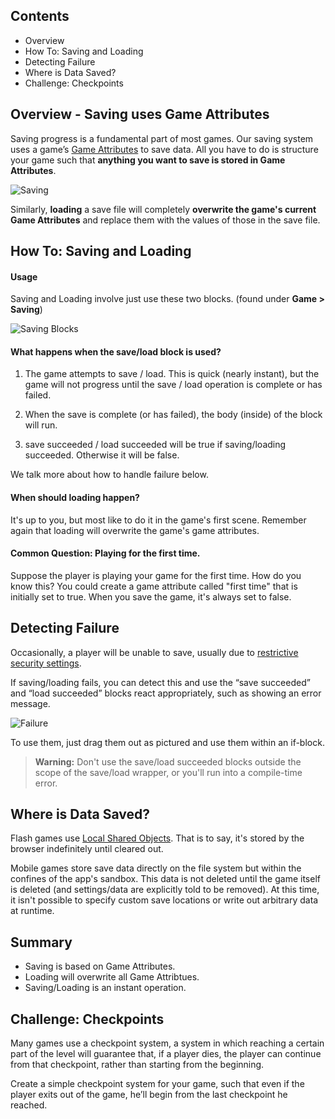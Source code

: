 ## Contents

* Overview
* How To: Saving and Loading
* Detecting Failure
* Where is Data Saved?
* Challenge: Checkpoints


## Overview - Saving uses Game Attributes

Saving progress is a fundamental part of most games. Our saving system uses a game’s [Game Attributes](http://www.stencyl.com/help/viewArticle/158/) to save data. All you have to do is structure your game such that **anything you want to save is stored in Game Attributes**.

![Saving](http://static.stencyl.com/pedia2/ch5/saving/image01.png)

Similarly, **loading** a save file will completely **overwrite the game's current Game Attributes** and replace them with the values of those in the save file.


## How To: Saving and Loading

#### Usage
Saving and Loading involve just use these two blocks. (found under **Game > Saving**)

![Saving Blocks](http://static.stencyl.com/pedia2/ch5/saving/image00.png)

#### What happens when the save/load block is used?

1. The game attempts to save / load. This is quick (nearly instant), but the game will not progress until the save / load operation is complete or has failed.

2. When the save is complete (or has failed), the body (inside) of the block will run.

3. save succeeded / load succeeded will be true if saving/loading succeeded. Otherwise it will be false.

We talk more about how to handle failure below.

#### When should loading happen?

It's up to you, but most like to do it in the game's first scene. Remember again that loading will overwrite the game's game attributes.

#### Common Question: Playing for the first time.

Suppose the player is playing your game for the first time. How do you know this? You could create a game attribute called "first time" that is initially set to true. When you save the game, it's always set to false.


## Detecting Failure

Occasionally, a player will be unable to save, usually due to [restrictive security settings](http://www.stencyl.com/help/viewArticle/48/).

If saving/loading fails, you can detect this and use the “save succeeded” and “load succeeded” blocks react appropriately, such as showing an error message.

![Failure](http://static.stencyl.com/pedia2/ch5/saving/image02.png)

To use them, just drag them out as pictured and use them within an if-block.

> **Warning:** Don't use the save/load succeeded blocks outside the scope of the save/load wrapper, or you'll run into a compile-time error.
 

## Where is Data Saved?

Flash games use [Local Shared Objects](http://en.wikipedia.org/wiki/Local_shared_object). That is to say, it's stored by the browser indefinitely until cleared out.

Mobile games store save data directly on the file system but within the confines of the app's sandbox. This data is not deleted until the game itself is deleted (and settings/data are explicitly told to be removed). At this time, it isn't possible to specify custom save locations or write out arbitrary data at runtime.

 

## Summary

* Saving is based on Game Attributes.
* Loading will overwrite all Game Attribtues.
* Saving/Loading is an instant operation.


## Challenge: Checkpoints

Many games use a checkpoint system, a system in which reaching a certain part of the level will guarantee that, if a player dies, the player can continue from that checkpoint, rather than starting from the beginning.

Create a simple checkpoint system for your game, such that even if the player exits out of the game, he’ll begin from the last checkpoint he reached.
